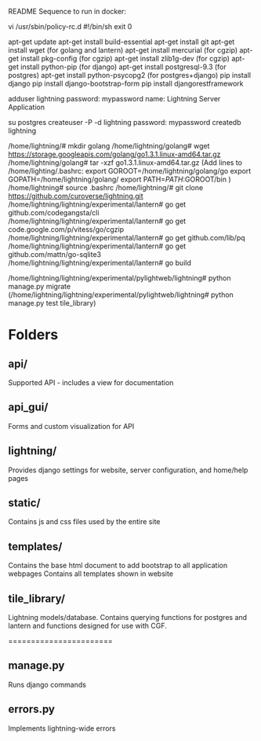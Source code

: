 README
Sequence to run in docker:

vi /usr/sbin/policy-rc.d
  #!/bin/sh
  exit 0

apt-get update
apt-get install build-essential
apt-get install git
apt-get install wget (for golang and lantern)
apt-get install mercurial (for cgzip)
apt-get install pkg-config (for cgzip)
apt-get install zlib1g-dev (for cgzip)
apt-get install python-pip (for django)
apt-get install postgresql-9.3 (for postgres)
apt-get install python-psycopg2 (for postgres+django)
pip install django
pip install django-bootstrap-form
pip install djangorestframework

adduser lightning
password: mypassword
name: Lightning Server Application

su postgres
  createuser -P -d lightning
    password: mypassword
  createdb lightning

/home/lightning/# mkdir golang
/home/lightning/golang# wget https://storage.googleapis.com/golang/go1.3.1.linux-amd64.tar.gz
/home/lightning/golang# tar -xzf go1.3.1.linux-amd64.tar.gz
(Add lines to /home/lighting/.bashrc:
  export GOROOT=/home/lightning/golang/go
  export GOPATH=/home/lightning/golang/
  export PATH=$PATH:$GOROOT/bin
  )
/home/lightning# source .bashrc
/home/lightning/# git clone https://github.com/curoverse/lightning.git
/home/lightning/lightning/experimental/lantern# go get github.com/codegangsta/cli
/home/lightning/lightning/experimental/lantern# go get code.google.com/p/vitess/go/cgzip
/home/lightning/lightning/experimental/lantern# go get github.com/lib/pq
/home/lightning/lightning/experimental/lantern# go get github.com/mattn/go-sqlite3
/home/lightning/lightning/experimental/lantern# go build

/home/lightning/lightning/experimental/pylightweb/lightning# python manage.py migrate
(/home/lightning/lightning/experimental/pylightweb/lightning# python manage.py test tile_library)



Folders
=======================

## api/
   Supported API - includes a view for documentation

## api_gui/
   Forms and custom visualization for API

## lightning/
  Provides django settings for website, server configuration, and home/help pages

## static/
  Contains js and css files used by the entire site

## templates/
  Contains the base html document to add bootstrap to all application webpages
  Contains all templates shown in website

## tile_library/
  Lightning models/database. Contains querying functions for postgres and lantern and
  functions designed for use with CGF.

=======================
## manage.py
  Runs django commands

## errors.py
  Implements lightning-wide errors
